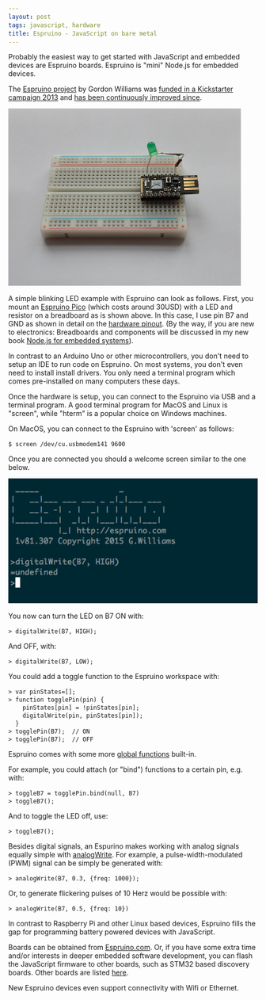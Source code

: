 ```yaml
---
layout: post
tags: javascript, hardware
title: Espruino - JavaScript on bare metal
---
```

Probably the easiest way to get started with JavaScript and embedded devices are Espruino boards. Espruino is "mini" Node.js for embedded devices.

The [Espruino project](http://espruino.com) by Gordon Williams was [funded in a Kickstarter campaign 2013](https://www.kickstarter.com/projects/gfw/espruino-javascript-for-things) and [has been continuously improved since](http://makezine.com/2014/11/11/javascript-by-the-pico/).

<img src="/static/images/espruino.png" />

A simple blinking LED example with Espruino can look as follows. First, you mount an [Espruino Pico](http://www.espruino.com/Pico) (which costs around 30USD) with a LED and resistor on a breadboard as is shown above. In this case, I use pin B7 and GND as shown in detail on the [hardware pinout](http://www.espruino.com/Pico). (By the way, if you are new to electronics: Breadboards and components will be discussed in my new book [Node.js for embedded systems](http://embeddednodejs.com)).

In contrast to an Arduino Uno or other microcontrollers, you don't need to setup an IDE to run code on Espruino. On most systems, you don't even need to install install drivers. You only need a terminal program which comes pre-installed on many computers these days.

Once the hardware is setup, you can connect to the Espruino via USB and a terminal program. A good terminal program for MacOS and Linux is "screen", while "hterm" is a popular choice on Windows machines.

On MacOS, you can connect to the Espruino with 'screen' as follows:

    $ screen /dev/cu.usbmodem141 9600

Once you are connected you should a welcome screen similar to the one below.

<img src="/static/images/espruino_welcome.png" />

You now can turn the LED on B7 ON with:

    > digitalWrite(B7, HIGH);

And OFF, with:

    > digitalWrite(B7, LOW);

You could add a toggle function to the Espruino workspace with:

    > var pinStates=[];
    > function togglePin(pin) {
        pinStates[pin] = !pinStates[pin];
        digitalWrite(pin, pinStates[pin]);
      }
    > togglePin(B7);  // ON
    > togglePin(B7);  // OFF

Espruino comes with some more [global functions](http://www.espruino.com/Reference#_global) built-in. 

For example, you could attach (or "bind") functions to a certain pin, e.g. with:

    > toggleB7 = togglePin.bind(null, B7)
    > toggleB7();

And to toggle the LED off, use:

    > toggleB7();

Besides digital signals, an Espurino makes working with analog signals equally simple with [analogWrite](http://www.espruino.com/Reference#l__global_analogWrite). For example, a pulse-width-modulated (PWM) signal can be simply be generated with:

    > analogWrite(B7, 0.3, {freq: 1000});

Or, to generate flickering pulses of 10 Herz would be possible with:

    > analogWrite(B7, 0.5, {freq: 10})

In contrast to Raspberry Pi and other Linux based devices, Espruino fills the gap for programming battery powered devices with JavaScript. 

Boards can be obtained from [Espruino.com](http://espruino.com). Or, if you have some extra time and/or interests in deeper embedded software development, you can flash the JavaScript firmware to other boards, such as STM32 based discovery boards. Other boards are listed [here](http://www.espruino.com/Other+Boards). 

New Espruino devices even support connectivity with Wifi or Ethernet.
